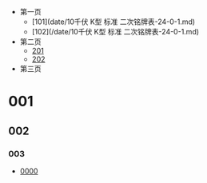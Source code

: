 <!-- docs/_sidebar.md -->

* 第一页
	* [101](date/10千伏 K型 标准 二次铭牌表-24-0-1.md)
	* [102](/date/10千伏 K型 标准 二次铭牌表-24-0-1.md)
* 第二页
	* [201](/date)
	* [202](date)
* 第三页





# 001

## 002

### 003

* [0000](date/)




